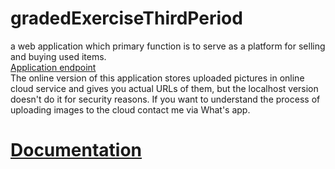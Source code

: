 # gradedExerciseThirdPeriod
a web application which primary function is to serve as a platform for selling and buying used items.<br>
<a href="https://graded-exercise-kidm.herokuapp.com/"> Application endpoint </a> <br>
The online version of this application stores uploaded pictures in online cloud service and gives you actual URLs of them, but the localhost version doesn't do it for security reasons. If you want to understand the process of uploading images to the cloud contact me via What's app.  <br>
<h1><a href="https://graded-exercise-documentation-kidm.netlify.com/">Documentation </a></h1>
